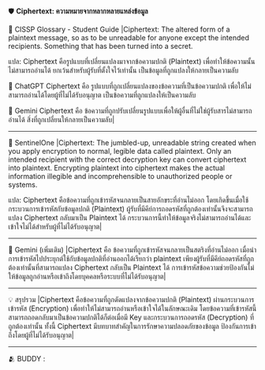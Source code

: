 🛡️ __Ciphertext: ความหมายจากหลากหลายแหล่งข้อมูล__

📖 CISSP Glossary - Student Guide
|Ciphertext: The altered form of a plaintext message, so as to be unreadable for anyone except the intended recipients. Something that has been turned into a secret.

แปล: Ciphertext คือรูปแบบที่เปลี่ยนแปลงมาจากข้อความปกติ (Plaintext) เพื่อทำให้ข้อความนั้นไม่สามารถอ่านได้ ยกเว้นสำหรับผู้รับที่ตั้งใจไว้เท่านั้น เป็นข้อมูลที่ถูกแปลงให้กลายเป็นความลับ

🤖 ChatGPT
Ciphertext คือ รูปแบบที่ถูกเปลี่ยนแปลงของข้อความที่เป็นข้อความปกติ เพื่อให้ไม่สามารถอ่านได้โดยผู้ที่ไม่ได้รับอนุญาต เป็นข้อความที่ถูกแปลงให้เป็นความลับ

🤖 Gemini
Ciphertext คือ ข้อความที่ถูกปรับเปลี่ยนรูปแบบเพื่อให้ผู้อื่นที่ไม่ใช่ผู้รับสารไม่สามารถอ่านได้ สิ่งที่ถูกเปลี่ยนให้กลายเป็นความลับ|


---

👤 SentinelOne
|Ciphertext: The jumbled-up, unreadable string created when you apply encryption to normal, legible data called plaintext. Only an intended recipient with the correct decryption key can convert ciphertext into plaintext. Encrypting plaintext into ciphertext makes the actual information illegible and incomprehensible to unauthorized people or systems.

แปล:
Ciphertext คือข้อความที่ถูกเข้ารหัสจนกลายเป็นสายอักขระที่อ่านไม่ออก โดยเกิดขึ้นเมื่อใช้กระบวนการเข้ารหัสกับข้อมูลปกติ (Plaintext) ผู้รับที่มีคีย์การถอดรหัสที่ถูกต้องเท่านั้นจึงจะสามารถแปลง Ciphertext กลับมาเป็น Plaintext ได้ กระบวนการนี้ทำให้ข้อมูลจริงไม่สามารถอ่านได้และเข้าใจไม่ได้สำหรับผู้ที่ไม่ได้รับอนุญาต|

---

🤖 Gemini (เพิ่มเติม)
|Ciphertext คือ ข้อความที่ถูกเข้ารหัสจนกลายเป็นสตริงที่อ่านไม่ออก เมื่อนำการเข้ารหัสไปประยุกต์ใช้กับข้อมูลปกติที่อ่านออกได้เรียกว่า plaintext เพียงผู้รับที่มีคีย์ถอดรหัสที่ถูกต้องเท่านั้นที่สามารถแปลง Ciphertext กลับเป็น Plaintext ได้ การเข้ารหัสข้อความช่วยป้องกันไม่ให้ข้อมูลถูกอ่านหรือเข้าถึงโดยบุคคลหรือระบบที่ไม่ได้รับอนุญาต|

---

💡 สรุปรวม
|Ciphertext คือข้อความที่ถูกดัดแปลงจากข้อความปกติ (Plaintext) ผ่านกระบวนการเข้ารหัส (Encryption) เพื่อทำให้ไม่สามารถอ่านหรือเข้าใจได้ในลักษณะเดิม โดยข้อความที่เข้ารหัสนี้สามารถถอดกลับมาเป็นข้อความปกติได้ก็ต่อเมื่อมี Key และกระบวนการถอดรหัส (Decryption) ที่ถูกต้องเท่านั้น ทั้งนี้ Ciphertext มีบทบาทสำคัญในการรักษาความปลอดภัยของข้อมูล ป้องกันการเข้าถึงโดยผู้ที่ไม่ได้รับอนุญาต|

---

🫂 BUDDY : 






